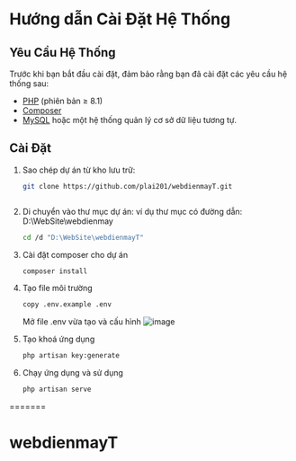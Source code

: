  
# Hướng dẫn Cài Đặt Hệ Thống

## Yêu Cầu Hệ Thống
Trước khi bạn bắt đầu cài đặt, đảm bảo rằng bạn đã cài đặt các yêu cầu hệ thống sau:
- [PHP](https://www.php.net/) (phiên bản ≥ 8.1)
- [Composer](https://getcomposer.org/)
- [MySQL](https://www.mysql.com/) hoặc một hệ thống quản lý cơ sở dữ liệu tương tự.

## Cài Đặt
1. Sao chép dự án từ kho lưu trữ:

   ```bash
   git clone https://github.com/plai201/webdienmayT.git
   
   

 2. Di chuyển vào thư mục dự án:
    ví dụ thư mục có đường dẫn: D:\WebSite\webdienmay
    ```bash
    cd /d "D:\WebSite\webdienmayT"
 3. Cài đặt composer cho dự án
    ```bash
    composer install
 4. Tạo file môi trường
    ```bash
    copy .env.example .env
    ```
    Mở file .env vừa tạo và cấu hình
    ![image](https://github.com/plai201/webdienmayT/assets/88482704/bbb129c6-bcec-44f1-afbc-5f57ddd5c1f1)



 6. Tạo khoá ứng dụng
    ```bash
    php artisan key:generate
 7. Chạy ứng dụng và sử dụng
     ```bash
    php artisan serve
=======
# webdienmayT
 
